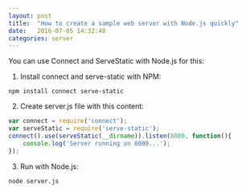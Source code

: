```yaml
---
layout: post
title:  "How to create a sample web server with Node.js quickly"
date:   2016-07-05 14:32:48
categories: server
---
```


You can use Connect and ServeStatic with Node.js for this:

1. Install connect and serve-static with NPM: <br />
~~~ shell
npm install connect serve-static
~~~

2. Create server.js file with this content:<br />
~~~ javascript
var connect = require('connect');
var serveStatic = require('serve-static');
connect().use(serveStatic(__dirname)).listen(8080, function(){
    console.log('Server running on 8080...');
});
~~~

 3. Run with Node.js:
 ~~~ shell
node server.js
~~~


[react-native-getting-started]: http://facebook.github.io/react-native/docs/getting-started.html#content
[jekyll]:      http://jekyllrb.com
